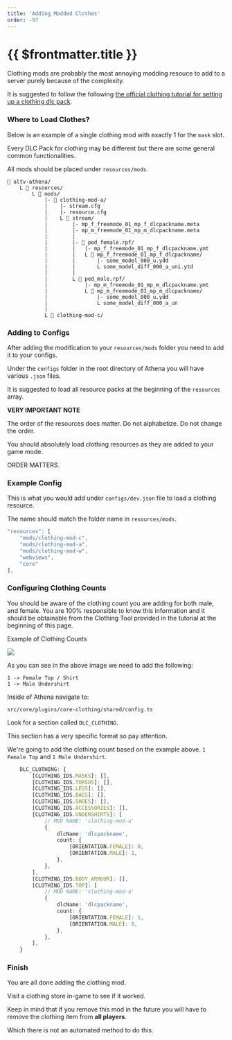 ```yaml
---
title: 'Adding Modded Clothes'
order: -97
---
```


# {{ $frontmatter.title }}

Clothing mods are probably the most annoying modding resouce to add to a server purely because of the complexity.

It is suggested to follow the following [the official clothing tutorial for setting up a clothing dlc pack](https://docs.altv.mp/gta/articles/tutorials/stream\_clothes.html).

### Where to Load Clothes?

Below is an example of a single clothing mod with exactly 1 for the `mask` slot.

Every DLC Pack for clothing may be different but there are some general common functionalities.

All mods should be placed under `resources/mods`.

```
📁 altv-athena/
    L 📁 resources/
        L 📁 mods/
            |- 📁 clothing-mod-a/
            |    |- stream.cfg
            |    |- resource.cfg
            |    L 📁 stream/
            |        |- mp_f_freemode_01_mp_f_dlcpackname.meta
            |        |- mp_m_freemode_01_mp_m_dlcpackname.meta
            |        |
            |        |- 📁 ped_female.rpf/
            |        |   |- mp_f_freemode_01_mp_f_dlcpackname.ymt
            |        |   L 📁 mp_f_freemode_01_mp_f_dlcpackname/
            |        |       |- some_model_000_u.ydd
            |        |       L some_model_diff_000_a_uni.ytd
            |        |
            |        L 📁 ped_male.rpf/
            |            |- mp_m_freemode_01_mp_m_dlcpackname.ymt
            |            L 📁 mp_m_freemode_01_mp_m_dlcpackname/
            |                |- some_model_000_u.ydd
            |                L some_model_diff_000_a_un
            |
            L 📁 clothing-mod-c/
```

### Adding to Configs

After adding the modification to your `resources/mods` folder you need to add it to your configs.

Under the `configs` folder in the root directory of Athena you will have various `.json` files.

It is suggested to load all resource packs at the beginning of the `resources` array.

**VERY IMPORTANT NOTE**

The order of the resources does matter. Do not alphabetize. Do not change the order.

You should absolutely load clothing resources as they are added to your game mode.

ORDER MATTERS.

### Example Config

This is what you would add under `configs/dev.json` file to load a clothing resource.

The name should match the folder name in `resources/mods`.

```javascript
"resources": [
    "mods/clothing-mod-c",
    "mods/clothing-mod-a",
    "mods/clothing-mod-w",
    "webviews",
    "core"
],
```

### Configuring Clothing Counts

You should be aware of the clothing count you are adding for both male, and female. You are 100% responsible to know this information and it should be obtainable from the Clothing Tool provided in the tutorial at the beginning of this page.

Example of Clothing Counts

![](https://i.imgur.com/WJI178b.png)

As you can see in the above image we need to add the following:

```
1 -> Female Top / Shirt
1 -> Male Undershirt
```

Inside of Athena navigate to:

```
src/core/plugins/core-clothing/shared/config.ts
```

Look for a section called `DLC_CLOTHING`.

This section has a very specific format so pay attention.

We're going to add the clothing count based on the example above. `1 Female Top` and `1 Male Undershirt`.

```typescript
    DLC_CLOTHING: {
        [CLOTHING_IDS.MASKS]: [],
        [CLOTHING_IDS.TORSOS]: [],
        [CLOTHING_IDS.LEGS]: [],
        [CLOTHING_IDS.BAGS]: [],
        [CLOTHING_IDS.SHOES]: [],
        [CLOTHING_IDS.ACCESSORIES]: [],
        [CLOTHING_IDS.UNDERSHIRTS]: [
            // MOD NAME: 'clothing-mod-a' 
            {
                dlcName: 'dlcpackname',
                count: {
                    [ORIENTATION.FEMALE]: 0,
                    [ORIENTATION.MALE]: 1,
                },
            },
        ],
        [CLOTHING_IDS.BODY_ARMOUR]: [],
        [CLOTHING_IDS.TOP]: [
            // MOD NAME: 'clothing-mod-a' 
            {
                dlcName: 'dlcpackname',
                count: {
                    [ORIENTATION.FEMALE]: 1,
                    [ORIENTATION.MALE]: 0,
                },
            },
        ],
    }
```

### Finish

You are all done adding the clothing mod.

Visit a clothing store in-game to see if it worked.

Keep in mind that if you remove this mod in the future you will have to remove the clothing item from **all players**.

Which there is not an automated method to do this.
